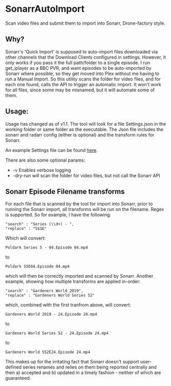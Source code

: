 # SonarrAutoImport
Scan video files and submit them to import into Sonarr, Drone-factory style.

## Why?
Sonarr's 'Quick Import' is supposed to auto-import files downloaded via other channels that the Download Clients configured in settings. However, it only works if you pass it the full path/folder to a single episode. 
I run get_iplayer as a BBC PVR, and want episodes to be auto-imported by Sonarr where possible, so they get moved into Plex without me having to run a Manual Import.
So this utility scans the folder for video files, and for each one found, calls the API to trigger an automatic import. It won't work for all files, since some may be misnamed, but it will automate some of them.

## Usage:
Usage has changed as of v1.1. The tool will look for a file Settings.json in the working folder or same folder as the executable. The Json file includes the sonarr and radarr config (either is optional) and the transform rules for Sonarr.

An example Settings file can be found [here](https://github.com/Webreaper/SonarrAutoImport/blob/master/Settings.json).

There are also some optional params:
* -v Enables verbose logging
* -dry-run will scan the folder for video files, but not call the Sonarr API

## Sonarr Episode Filename transforms

For each file that is scanned by the tool for import into Sonarr, prior to running the Sonarr import, all transforms will be run on the filename. Regex is supported. So for example, I have the following:

```
"search" : "Series (\\d+) - ",
"replace" : "S$1E"
```

Which will convert:

```Poldark Series 5 - 04.Episode 04.mp4```

to 

```Poldark S5E04.Episode 04.mp4```

which will then be correctly imported and scanned by Sonarr. Another example, showing how multiple transforms are applied in-order:

```
"search" : "Gardeners World 2019",
"replace" : "Gardeners World Series 52"
```
which, combined with the first tranfrom above, will convert:

```Gardeners World 2019 - 24.Episode 24.mp4```

to 

```Gardeners World Series 52 - 24.Episode 24.mp4```

to 

```Gardeners World S52E24.Episode 24.mp4```

This makes up for the irritating fact that Sonarr doesn't support user-defined series renames and relies on them being reported centrally and then a) accepted and b) updated in a timely fashion - neither of which are guaranteed.

